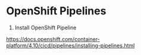 # OpenShift Pipelines

1. Install OpenShift Pipeline

https://docs.openshift.com/container-platform/4.10/cicd/pipelines/installing-pipelines.html